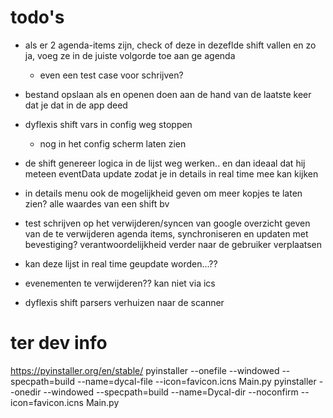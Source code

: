 # todo's

- als er 2 agenda-items zijn, check of deze in dezeflde shift vallen en zo ja, voeg ze in de juiste volgorde toe aan ge
  agenda
    - even een test case voor schrijven?
- bestand opslaan als en openen doen aan de hand van de laatste keer dat je dat in de app deed
- dyflexis shift vars in config weg stoppen
  - nog in het config scherm laten zien
- de shift genereer logica in de lijst weg werken.. en dan ideaal dat hij meteen eventData update zodat je in details in
  real time mee kan kijken
- in details menu ook de mogelijkheid geven om meer kopjes te laten zien? alle waardes van een shift bv

- test schrijven op het verwijderen/syncen  van google
  overzicht geven van de te verwijderen agenda items, synchroniseren en updaten met bevestiging? verantwoordelijkheid verder naar de gebruiker verplaatsen
- kan deze lijst in real time geupdate worden...??
- evenementen te verwijderen?? kan niet via ics
- dyflexis shift parsers verhuizen naar de scanner

# ter dev info

https://pyinstaller.org/en/stable/
pyinstaller --onefile --windowed --specpath=build --name=dycal-file --icon=favicon.icns Main.py
pyinstaller --onedir --windowed --specpath=build --name=Dycal-dir --noconfirm --icon=favicon.icns Main.py